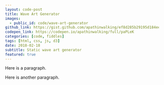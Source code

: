 ```yaml
---
layout: code-post
title: Wave Art Generator
images:
  - public_id: code/wave-art-generator
github_link: https://gist.github.com/apathinwalking/ef8d285b29195d184eebeb00f38911d3
codepen_link: https://codepen.io/apathinwalking/full/paPLeK
categories: [code, fiddles]
tags: [html, css, js, d3]
date: 2018-02-18
subtitle: Static wave art generator
featured: true
---
```

Here is a paragraph.

Here is another paragraph.
